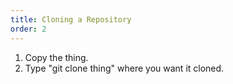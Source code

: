```yaml
---
title: Cloning a Repository
order: 2
---
```

1. Copy the thing.
2. Type "git clone thing" where you want it cloned.